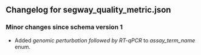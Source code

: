 ## Changelog for segway_quality_metric.json

### Minor changes since schema version 1
* Added *genomic perturbation followed by RT-qPCR* to *assay_term_name* enum.